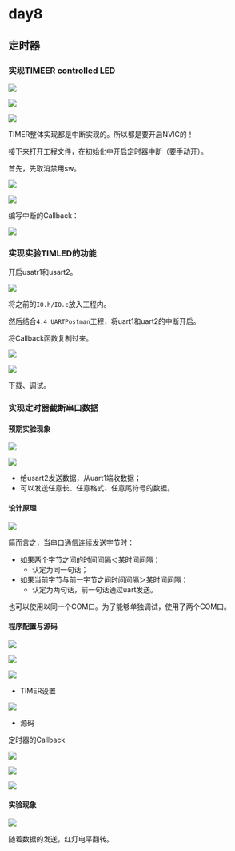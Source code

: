# day8

## 定时器

### 实现TIMEER controlled LED

![](assets/markdown-img-paste-20210714155340880.png)

![](assets/markdown-img-paste-20210714155503326.png)

![](assets/markdown-img-paste-20210714155555702.png)

TIMER整体实现都是中断实现的。所以都是要开启NVIC的！

接下来打开工程文件，在初始化中开启定时器中断（要手动开）。

首先，先取消禁用sw。

![](assets/markdown-img-paste-20210714161727971.png)

![](assets/markdown-img-paste-20210714161939660.png)


编写中断的Callback：

![](assets/markdown-img-paste-20210714163700640.png)

### 实现实验TIMLED的功能

开启usatr1和usart2。

![](assets/markdown-img-paste-2021071416425686.png)

将之前的`IO.h/IO.c`放入工程内。

然后结合`4.4 UARTPostman`工程，将uart1和uart2的中断开启。

将Callback函数复制过来。


![](assets/markdown-img-paste-20210714165615902.png)

![](assets/markdown-img-paste-20210714165807986.png)

下载、调试。

### 实现定时器截断串口数据

#### 预期实验现象

![](assets/markdown-img-paste-20210714200538135.png)

![](assets/markdown-img-paste-20210714195303157.png)

- 给usart2发送数据，从uart1端收数据；
- 可以发送任意长、任意格式、任意尾符号的数据。


#### 设计原理

![](assets/markdown-img-paste-20210714202014181.png)

简而言之，当串口通信连续发送字节时：
- 如果两个字节之间的时间间隔＜某时间间隔：
    - 认定为同一句话；
- 如果当前字节与前一字节之间时间间隔＞某时间间隔：
    - 认定为两句话，前一句话通过uart发送。

也可以使用以同一个COM口。为了能够单独调试，使用了两个COM口。

#### 程序配置与源码


![](assets/markdown-img-paste-20210714202616689.png)

![](assets/markdown-img-paste-20210714202644294.png)

![](assets/markdown-img-paste-20210714202706265.png)

- TIMER设置

![](assets/markdown-img-paste-20210714202811640.png)

- 源码

定时器的Callback

![](assets/markdown-img-paste-20210714203433246.png)

![](assets/markdown-img-paste-20210714203739866.png)

![](assets/markdown-img-paste-20210714205941861.png)


#### 实验现象


![](assets/markdown-img-paste-20210714210217574.png)

随着数据的发送，红灯电平翻转。
